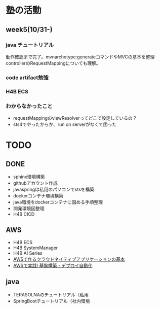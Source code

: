 # 塾の活動
## week5(10/31-)
### java チュートリアル
動作確認まで完了。mvnarchetype:generateコマンドやMVCの基本を整理
controllerのRequestMappingについても理解。


### code artifact勉強

### H4B ECS

### わからなかったこと
- requestMappingのviewResolverってどこで設定しているの？
- sts4でやったからか、run on serverがなくて困った



# TODO
## DONE
- sphinx環境構築
- githubアカウント作成
- javaspringは私用のパソコンでstsを構築
- dockerコンテナ環境構築
- java環境をdockerコンテナに固める手順整理
- 開発環境図整理
- H4B CICD


## AWS
- H4B ECS 
- H4B SystemManager
- H4B AI Series
- [AWSで作るクラウドネイティブアプリケーションの基本](https://news.mynavi.jp/techplus/series/AWS/)
- [AWSで実践! 基盤構築・デプロイ自動化](https://news.mynavi.jp/techplus/series/AWSAuto/)


## java
- TERASOLNAのチュートリアル（私用
- SpringBootチュートリアル（社内環境